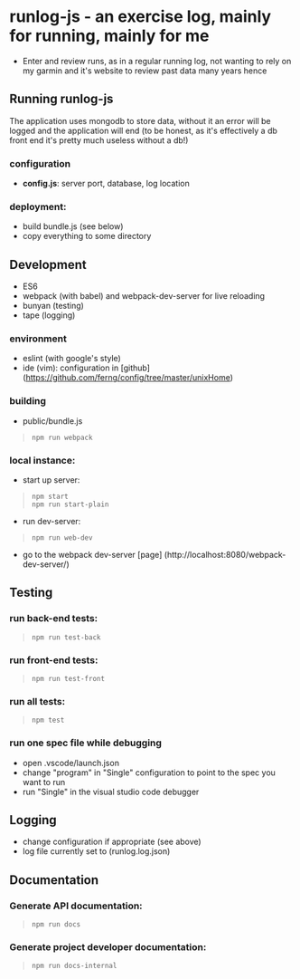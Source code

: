 # runlog-js - an exercise log, mainly for running, mainly for me
* Enter and review runs, as in a regular running log, not wanting to rely on my garmin and it's website to review past data many years hence

## Running runlog-js
The application uses mongodb to store data, without it an error will be logged and the application will end (to be honest, as it's effectively a db front end it's pretty much useless without a db!)

### configuration
* **config.js**: server port, database, log location

### deployment:
* build bundle.js (see below)
* copy everything to some directory


## Development
* ES6
* webpack (with babel) and webpack-dev-server for live reloading
* bunyan (testing)
* tape (logging)

### environment
* eslint (with google's style)
* ide (vim): configuration in [github] (https://github.com/ferng/config/tree/master/unixHome)

### building
* public/bundle.js

>     npm run webpack


### local instance:
* start up server:

>     npm start
>     npm run start-plain
 
* run dev-server:

>     npm run web-dev

* go to the webpack dev-server [page] (http://localhost:8080/webpack-dev-server/)


## Testing
### run back-end tests:
>     npm run test-back

### run front-end tests:
>     npm run test-front

### run all tests:
>     npm test

### run one spec file while debugging
* open .vscode/launch.json
* change "program" in "Single" configuration to point to the spec you want to run
* run "Single" in the visual studio code debugger

## Logging
* change configuration if appropriate (see above)
* log file currently set to (runlog.log.json)


## Documentation
### Generate API documentation:
>     npm run docs

### Generate project developer documentation:
>     npm run docs-internal
